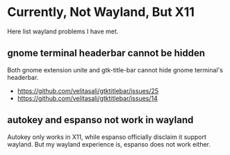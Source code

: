 # Currently, Not Wayland, But X11

Here list wayland problems I have met.

## gnome terminal headerbar cannot be hidden

Both gnome extension unite and gtk-title-bar
cannot hide gnome terminal's headerbar.

* https://github.com/velitasali/gtktitlebar/issues/25
* https://github.com/velitasali/gtktitlebar/issues/14

## autokey and espanso not work in wayland

Autokey only works in X11,
while espanso officially disclaim it support wayland.
But my wayland experience is, espanso does not work either.

